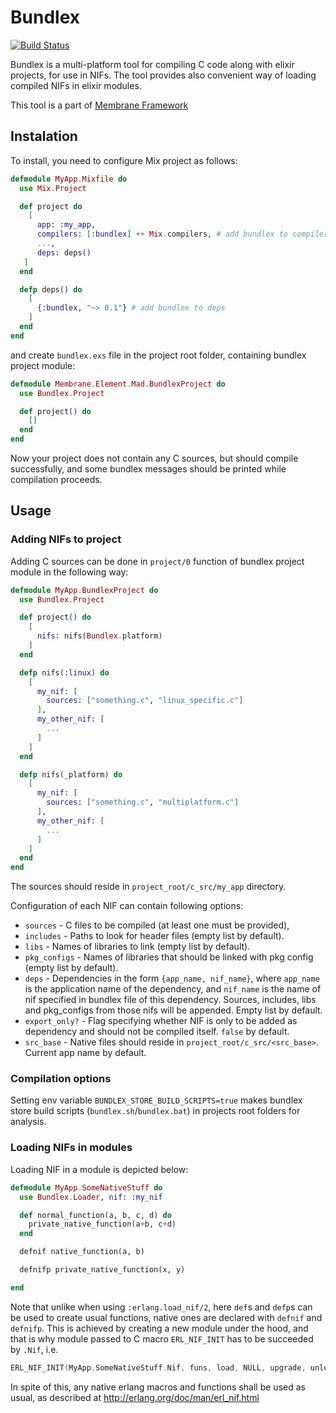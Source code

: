 # Bundlex

[![Build Status](https://travis-ci.com/membraneframework/bundlex.svg?branch=master)](https://travis-ci.com/membraneframework/bundlex)

Bundlex is a multi-platform tool for compiling C code along with elixir projects, for use in NIFs. The tool provides also convenient way of loading compiled NIFs in elixir modules.

This tool is a part of [Membrane Framework](https://membraneframework.org/)

## Instalation

To install, you need to configure Mix project as follows:

```elixir
defmodule MyApp.Mixfile do
  use Mix.Project

  def project do
    [
      app: :my_app,
      compilers: [:bundlex] ++ Mix.compilers, # add bundlex to compilers
      ...,
      deps: deps()
   ]
  end

  defp deps() do
    [
      {:bundlex, "~> 0.1"} # add bundlex to deps
    ]
  end
end
```

and create `bundlex.exs` file in the project root folder, containing bundlex project module:

```elixir
defmodule Membrane.Element.Mad.BundlexProject do
  use Bundlex.Project

  def project() do
    []
  end
end
```

Now your project does not contain any C sources, but should compile successfully, and some bundlex messages should be printed while compilation proceeds.

## Usage

### Adding NIFs to project

Adding C sources can be done in `project/0` function of bundlex project module in the following way:

```elixir
defmodule MyApp.BundlexProject do
  use Bundlex.Project

  def project() do
    [
      nifs: nifs(Bundlex.platform)
    ]
  end

  defp nifs(:linux) do
    [
      my_nif: [
        sources: ["something.c", "linux_specific.c"]
      ],
      my_other_nif: [
        ...
      ]
    ]
  end

  defp nifs(_platform) do
    [
      my_nif: [
        sources: ["something.c", "multiplatform.c"]
      ],
      my_other_nif: [
        ...
      ]
    ]
  end
end
```

The sources should reside in `project_root/c_src/my_app` directory.

Configuration of each NIF can contain following options:
* `sources` - C files to be compiled (at least one must be provided),
* `includes` - Paths to look for header files (empty list by default).
* `libs` - Names of libraries to link (empty list by default).
* `pkg_configs` - Names of libraries that should be linked with pkg config (empty list by default).
* `deps` - Dependencies in the form `{app_name, nif_name}`, where `app_name` is the application name of the dependency, and `nif_name` is the name of nif specified in bundlex file of this dependency. Sources, includes,
libs and pkg_configs from those nifs will be appended. Empty list by default.
* `export_only?` - Flag specifying whether NIF is only to be added as dependency and should not be compiled itself. `false` by default.
* `src_base` - Native files should reside in `project_root/c_src/<src_base>`.
Current app name by default.

### Compilation options

Setting env variable `BUNDLEX_STORE_BUILD_SCRIPTS=true` makes bundlex store build
scripts (`bundlex.sh`/`bundlex.bat`) in projects root folders for analysis.

### Loading NIFs in modules

Loading NIF in a module is depicted below:

```elixir
defmodule MyApp.SomeNativeStuff do
  use Bundlex.Loader, nif: :my_nif

  def normal_function(a, b, c, d) do
    private_native_function(a+b, c+d)
  end

  defnif native_function(a, b)

  defnifp private_native_function(x, y)

end
```

Note that unlike when using `:erlang.load_nif/2`, here `def`s and `defp`s can be used to create usual functions, native ones are declared with `defnif` and `defnifp`. This is achieved by creating a new module under the hood, and that is why module passed to C macro `ERL_NIF_INIT` has to be succeeded by `.Nif`, i.e.
```C
ERL_NIF_INIT(MyApp.SomeNativeStuff.Nif, funs, load, NULL, upgrade, unload)
```

In spite of this, any native erlang macros and functions shall be used as usual, as described at http://erlang.org/doc/man/erl_nif.html
